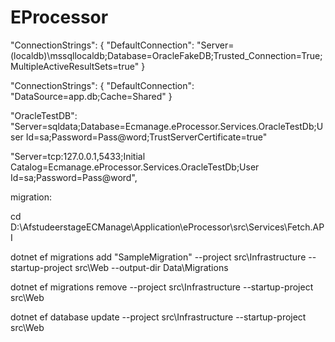 # EProcessor

"ConnectionStrings": {
"DefaultConnection": "Server=(localdb)\\mssqllocaldb;Database=OracleFakeDB;Trusted_Connection=True;MultipleActiveResultSets=true"
}

"ConnectionStrings": {
"DefaultConnection": "DataSource=app.db;Cache=Shared"
}

"OracleTestDB": "Server=sqldata;Database=Ecmanage.eProcessor.Services.OracleTestDb;User Id=sa;Password=Pass@word;TrustServerCertificate=true"

"Server=tcp:127.0.0.1,5433;Initial Catalog=Ecmanage.eProcessor.Services.OracleTestDb;User Id=sa;Password=Pass@word",

migration:

cd D:\AfstudeerstageECManage\Application\eProcessor\src\Services\Fetch.API

dotnet ef migrations add "SampleMigration" --project src\Infrastructure --startup-project src\Web --output-dir Data\Migrations

dotnet ef migrations remove --project src\Infrastructure --startup-project src\Web

dotnet ef database update --project src\Infrastructure --startup-project src\Web
